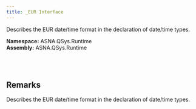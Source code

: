 ```yaml
---
title: _EUR Interface
---
```


Describes the EUR date/time format in the declaration of date/time types.

**Namespace:** ASNA.QSys.Runtime <br/>
**Assembly:** ASNA.QSys.Runtime

<br>
<br>

## Remarks

Describes the EUR date/time format in the declaration of date/time types.

[//]: # ($$TODO: Complete the Remarks section.)

<br>
<br>

